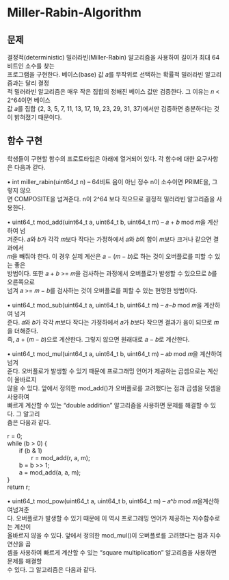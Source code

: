 # Miller-Rabin-Algorithm
## 문제
결정적(deterministic) 밀러라빈(Miller-Rabin) 알고리즘을 사용하여 길이가 최대 64 비트인 소수를 찾는  
프로그램을 구현한다. 베이스(base) 값 𝑎를 무작위로 선택하는 확률적 밀러라빈 알고리즘과는 달리 결정  
적 밀러라빈 알고리즘은 매우 작은 집합의 정해진 베이스 값만 검증한다. 그 이유는 𝑛 < 2^64이면 베이스  
값 𝑎를 집합 {2, 3, 5, 7, 11, 13, 17, 19, 23, 29, 31, 37}에서만 검증하면 충분하다는 것이 밝혀졌기 때문이다.  
## 함수 구현
학생들이 구현할 함수의 프로토타입은 아래에 열거되어 있다. 각 함수에 대한 요구사항은 다음과 같다.  

• int miller_rabin(uint64_t n) – 64비트 음이 아닌 정수 n이 소수이면 PRIME을, 그렇지 않으  
면 COMPOSITE을 넘겨준다. n이 2^64 보다 작으므로 결정적 밀러라빈 알고리즘을 사용한다.  

• uint64_t mod_add(uint64_t a, uint64_t b, uint64_t m) – 𝑎 + 𝑏 mod 𝑚을 계산하여 넘  
겨준다. 𝑎와 𝑏가 각각 𝑚보다 작다는 가정하에서 𝑎와 𝑏의 합이 𝑚보다 크거나 같으면 결과에서  
𝑚을 빼줘야 한다. 이 경우 실제 계산은 𝑎 − (𝑚 − 𝑏)로 하는 것이 오버플로를 피할 수 있는 좋은  
방법이다. 또한 𝑎 + 𝑏 >= 𝑚을 검사하는 과정에서 오버플로가 발생할 수 있으므로 𝑏를 오른쪽으로  
넘겨 𝑎 >= 𝑚 − 𝑏를 검사하는 것이 오버플로를 피할 수 있는 현명한 방법이다.  

• uint64_t mod_sub(uint64_t a, uint64_t b, uint64_t m) – 𝑎−𝑏 mod 𝑚을 계산하여 넘겨  
준다. 𝑎와 𝑏가 각각 𝑚보다 작다는 가정하에서 𝑎가 𝑏보다 작으면 결과가 음이 되므로 𝑚을 더해준다.  
즉, 𝑎 + (𝑚 − 𝑏)으로 계산한다. 그렇지 않으면 원래대로 𝑎 − 𝑏로 계산한다.  

• uint64_t mod_mul(uint64_t a, uint64_t b, uint64_t m) – 𝑎𝑏 mod 𝑚을 계산하여 넘겨  
준다. 오버플로가 발생할 수 있기 때문에 프로그래밍 언어가 제공하는 곱셈으로는 계산이 올바르지  
않을 수 있다. 앞에서 정의한 mod_add()가 오버플로를 고려했다는 점과 곱셈을 덧셈을 사용하여  
빠르게 계산할 수 있는 “double addition” 알고리즘을 사용하면 문제를 해결할 수 있다. 그 알고리  
즘은 다음과 같다.  

r = 0;  
while (b > 0) {  
  if (b & 1)  
    r = mod_add(r, a, m);  
  b = b >> 1;  
  a = mod_add(a, a, m);  
}  
return r;  

• uint64_t mod_pow(uint64_t a, uint64_t b, uint64_t m) – 𝑎^𝑏 mod 𝑚을계산하여넘겨준  
다. 오버플로가 발생할 수 있기 때문에 이 역시 프로그래밍 언어가 제공하는 지수함수로는 계산이  
올바르지 않을 수 있다. 앞에서 정의한 mod_mul()이 오버플로를 고려했다는 점과 지수연산을 곱  
셈을 사용하여 빠르게 계산할 수 있는 “square multiplication” 알고리즘을 사용하면 문제를 해결할  
수 있다. 그 알고리즘은 다음과 같다.  
